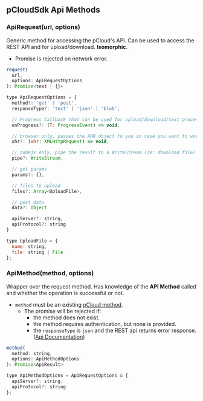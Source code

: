 ## pCloudSdk Api Methods

### ApiRequest(url, options)

Generic method for accessing the pCloud's API. Can be used to access the REST API and for upload/download. **Isomorphic**.

- Promise is rejected on network error.

``` js
request(
  url,
  options: ApiRequestOptions
): Promise<text | {}>

type ApiRequestOptions = {
  method?: 'get' | 'post',
  responseType?: 'text' | 'json' | 'blob',

  // Progress Callback that can be used for upload/download/text process
  onProgress?: (T: ProgressEvent) => void,

  // browser only, passes the XHR object to you in case you want to work with it
  xhr?: (xhr: XMLHttpRequest) => void,

  // nodejs only, pipe the result to a WriteStream (ie: download file)
  pipe?: WriteStream,

  // get params
  params?: {},

  // files to upload
  files?: Array<UploadFile>,

  // post data
  data?: Object

  apiServer?: string,
  apiProtocol?: string
}

type UploadFile = {
  name: string,
  file: string | File
};

```

### ApiMethod(method, options)

Wrapper over the request method. Has knowledge of the **API Method** called and whether the operation is successful or not.

- `method` must be an existing [pCloud method](https://docs.pcloud.com).
    - The promise will be rejected if:
        - the method does not exist.
        - the method requires authentication, but none is provided.
        - the `responseType` is `json` and the REST api returns error response. ([Api Documentation](https://docs.pcloud.com/http_json_protocol/index.html))

``` js
method(
  method: string,
  options: ApiMethodOptions
): Promise<ApiResult>

type ApiMethodOptions = ApiRequestOptions & {
  apiServer?: string,
  apiProtocol?: string
};


```
